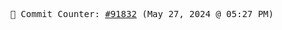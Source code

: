 <p align="center">
    <samp>
        📮 Commit Counter: <a href="https://github.com/Javascript-void0/Javascript-void0/commits/main">#91832</a> (May 27, 2024 @ 05:27 PM)
    </samp>
</p>